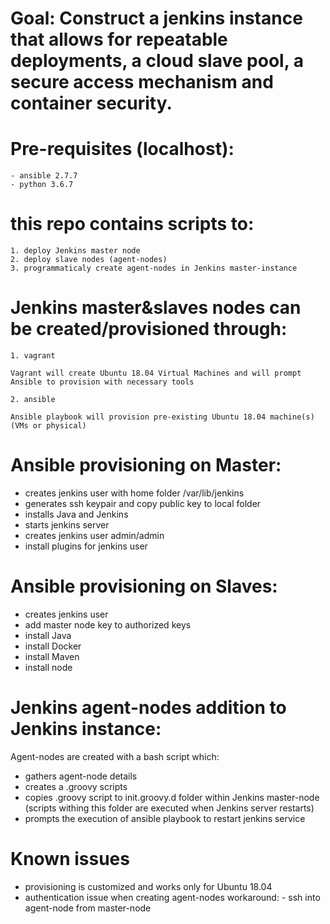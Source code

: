 # Goal: Construct a jenkins instance that allows for repeatable deployments, a cloud slave pool, a secure access mechanism and container security.

# Pre-requisites (localhost):
	- ansible 2.7.7
	- python 3.6.7

# this repo contains scripts to: 
	1. deploy Jenkins master node
	2. deploy slave nodes (agent-nodes) 
	3. programmaticaly create agent-nodes in Jenkins master-instance

# Jenkins master&slaves nodes can be created/provisioned through:
	1. vagrant
	
	Vagrant will create Ubuntu 18.04 Virtual Machines and will prompt Ansible to provision with necessary tools
	
	2. ansible
	
	Ansible playbook will provision pre-existing Ubuntu 18.04 machine(s) (VMs or physical)

# Ansible provisioning on Master:

- creates jenkins user with home folder /var/lib/jenkins
- generates ssh keypair and copy public key to local folder
- installs Java and Jenkins
- starts jenkins server
- creates jenkins user admin/admin
- install plugins for jenkins user

# Ansible provisioning on Slaves:

- creates jenkins user
- add master node key to authorized keys
- install Java
- install Docker
- install Maven
- install node

# Jenkins agent-nodes addition to Jenkins instance:

Agent-nodes are created with a bash script which:
- gathers agent-node details
- creates a .groovy scripts 
- copies .groovy script to init.groovy.d folder within Jenkins master-node (scripts withing this folder are executed when Jenkins server restarts)
- prompts the execution of ansible playbook to restart jenkins service



# Known issues
- provisioning is customized and works only for Ubuntu 18.04
- authentication issue when creating agent-nodes
	workaround:
		- ssh into agent-node from master-node

